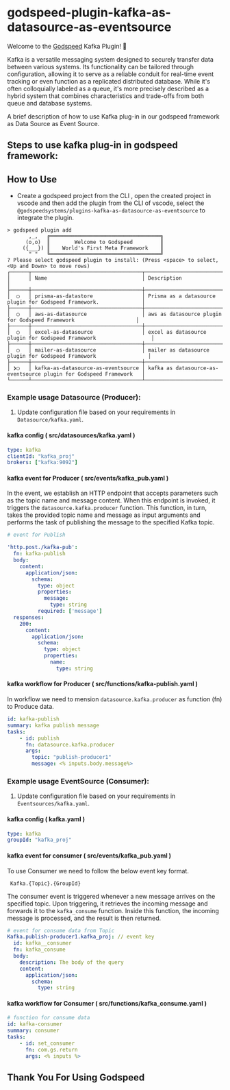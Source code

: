 # godspeed-plugin-kafka-as-datasource-as-eventsource

Welcome to the [Godspeed](https://www.godspeed.systems/) Kafka Plugin! 🚀

Kafka is a versatile messaging system designed to securely transfer data between various systems. Its functionality can be tailored through configuration, allowing it to serve as a reliable conduit for real-time event tracking or even function as a replicated distributed database. While it's often colloquially labeled as a queue, it's more precisely described as a hybrid system that combines characteristics and trade-offs from both queue and database systems.

A brief description of how to use Kafka plug-in in our godspeed framework as Data Source as Event Source. 

## Steps to use kafka plug-in in godspeed framework:

## How to Use
- Create a godspeed project from the CLI , open the created project in vscode and then add the plugin from the CLI of vscode, select the `@godspeedsystems/plugins-kafka-as-datasource-as-eventsource` to integrate the plugin.

```
> godspeed plugin add
       ,_,   ╔════════════════════════════════════╗
      (o,o)  ║        Welcome to Godspeed         ║
     ({___}) ║    World's First Meta Framework    ║
       " "   ╚════════════════════════════════════╝
? Please select godspeed plugin to install: (Press <space> to select, <Up and Down> to move rows)
┌──────┬────────────────────────────────────┬────────────────────────────────────────────────────────────────────┐
│      │ Name                               │ Description                                                        │
├──────┼────────────────────────────────────┼────────────────────────────────────────────────────────────────────┤
│  ◯   │ prisma-as-datastore                │ Prisma as a datasource plugin for Godspeed Framework.              │
├──────┼────────────────────────────────────┼────────────────────────────────────────────────────────────────────┤
│  ◯   │ aws-as-datasource                  │ aws as datasource plugin for Godspeed Framework                    │
├──────┼────────────────────────────────────┼────────────────────────────────────────────────────────────────────┤
│  ◯   │ excel-as-datasource                │ excel as datasource plugin for Godspeed Framework                  │
├──────┼────────────────────────────────────┼────────────────────────────────────────────────────────────────────┤
│  ◯   │ mailer-as-datasource               │ mailer as datasource plugin for Godspeed Framework                 │
├──────┼────────────────────────────────────┼────────────────────────────────────────────────────────────────────┤
│ ❯◯   │ kafka-as-datasource-as-eventsource │ kafka as datasource-as-eventsource plugin for Godspeed Framework   │
└──────┴────────────────────────────────────┴────────────────────────────────────────────────────────────────────┘
```

### Example usage Datasource (Producer):

1. Update configuration file based on your requirements in `Datasource/kafka.yaml`.
#### kafka config ( src/datasources/kafka.yaml )
```yaml
type: kafka
clientId: "kafka_proj"
brokers: ["kafka:9092"]
```



#### kafka event for Producer ( src/events/kafka_pub.yaml )
In the event, we establish an HTTP endpoint that accepts parameters such as the topic name and message content. When this endpoint is invoked, it triggers the `datasource.kafka.producer` function. This function, in turn, takes the provided topic name and message as input arguments and performs the task of publishing the message to the specified Kafka topic.
```yaml
# event for Publish

'http.post./kafka-pub':
  fn: kafka-publish
  body:
    content:
      application/json:
        schema:
          type: object
          properties:
            message:
              type: string
          required: ['message']
  responses:
    200:
      content:
        application/json:
          schema:
            type: object
            properties:
              name:
                type: string

```
#### kafka workflow for Producer ( src/functions/kafka-publish.yaml )

In workflow we need to mension `datasource.kafka.producer` as function (fn) to Produce data.

```yaml
id: kafka-publish
summary: kafka publish message
tasks:
    - id: publish
      fn: datasource.kafka.producer
      args:
        topic: "publish-producer1"
        message: <% inputs.body.message%>
```

### Example usage EventSource (Consumer):

1. Update configuration file based on your requirements in `Eventsources/kafka.yaml`.
#### kafka config ( kafka.yaml )
```yaml
type: kafka
groupId: "kafka_proj"

```

#### kafka event for consumer ( src/events/kafka_pub.yaml )

To use Consumer we need to follow the below event key format.

```
 Kafka.{Topic}.{GroupId}
```
The consumer event is triggered whenever a new message arrives on the specified topic. Upon triggering, it retrieves the incoming message and forwards it to the `kafka_consume` function. Inside this function, the incoming message is processed, and the result is then returned.

``` yaml
# event for consume data from Topic
Kafka.publish-producer1.kafka_proj: // event key
  id: kafka__consumer
  fn: kafka_consume
  body:
    description: The body of the query
    content:
      application/json: 
        schema:
          type: string
```
#### kafka workflow for Consumer ( src/functions/kafka_consume.yaml )
```yaml
# function for consume data
id: kafka-consumer
summary: consumer
tasks:
    - id: set_consumer
      fn: com.gs.return
      args: <% inputs %>
```

## Thank You For Using Godspeed 
